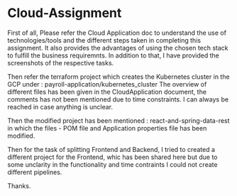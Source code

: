 # Cloud-Assignment

First of all, Please refer the Cloud Application doc to understand the use of technologies/tools and the different steps taken in completing this assignment.
It also provides the advantages of using the chosen tech stack to fulfill the business requiremnts. In addition to that, I have provided the screenshots of the
respective tasks.

Then refer the terraform project which creates the Kubernetes cluster in the GCP under : payroll-application/kubernetes_cluster
The overview of different files has been given in the CloudApplication document, the comments has not been mentioned due to time constraints. I can always be reached 
in case anything is unclear.

Then the modified project has been mentioned : react-and-spring-data-rest in which the files - POM file and Application properties file has been modified.

Then for the task of splitting Frontend and Backend, I tried to created a different project for the Frontend, whic has been shared here but due to some unclarity in the
functionality and time contraints I could not create different pipelines.


Thanks.

